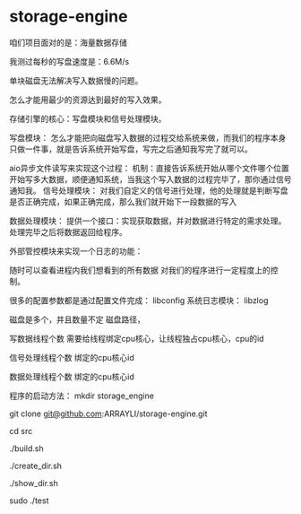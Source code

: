 # storage-engine
咱们项目面对的是：海量数据存储

我测过每秒的写盘速度是：6.6M/s

单块磁盘无法解决写入数据慢的问题。

怎么才能用最少的资源达到最好的写入效果。

存储引擎的核心：写盘模块和信号处理模块。

写盘模块：
怎么才能把向磁盘写入数据的过程交给系统来做，而我们的程序本身只做一件事，就是告诉系统开始写盘，写完之后通知我写完了就可以。

aio异步文件读写来实现这个过程：
机制：直接告诉系统开始从哪个文件哪个位置开始写多大数据，顺便通知系统，当我这个写入数据的过程完毕了，那你通过信号通知我。
信号处理模块：
对我们自定义的信号进行处理，他的处理就是判断写盘是否正确完成，如果正确完成，那么我们就开始下一段数据的写入

数据处理模块：
提供一个接口：实现获取数据，并对数据进行特定的需求处理。处理完毕之后将数据返回给程序。

外部管控模块来实现一个日志的功能：

随时可以查看进程内我们想看到的所有数据
对我们的程序进行一定程度上的控制。

很多的配置参数都是通过配置文件完成：
libconfig
系统日志模块：
libzlog


磁盘是多个，并且数量不定
磁盘路径，

写数据线程个数
需要给线程绑定cpu核心，让线程独占cpu核心，cpu的id

信号处理线程个数
绑定的cpu核心id

数据处理线程个数
绑定的cpu核心id

程序的启动方法：
mkdir storage_engine

git clone git@github.com:ARRAYLI/storage-engine.git

cd src 

./build.sh

./create_dir.sh

./show_dir.sh

sudo ./test

